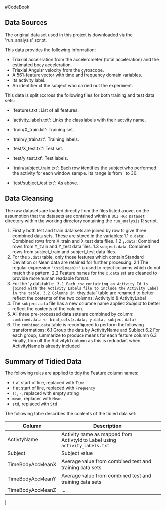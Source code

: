 #CodeBook

## Data Sources

The original data set used in this project is downloaded via the 'run_analysis' script.

This data provides the following information:

- Triaxial acceleration from the accelerometer (total acceleration) and the estimated body acceleration.
- Triaxial Angular velocity from the gyroscope. 
- A 561-feature vector with time and frequency domain variables. 
- Its activity label. 
- An identifier of the subject who carried out the experiment.

This data is split accross the following files for both training and test data sets:

- 'features.txt': List of all features.

- 'activity_labels.txt': Links the class labels with their activity name.

- 'train/X_train.txt': Training set.

- 'train/y_train.txt': Training labels.

- 'test/X_test.txt': Test set.

- 'test/y_test.txt': Test labels.

- 'train/subject_train.txt': Each row identifies the subject who performed the activity for each window sample. Its range is from 1 to 30.

- 'test/subject_test.txt': As above. 

## Data Cleansing

The raw datasets are loaded directly from the files listed above, 
on the assumption that the datasets are contained within a `UCI HAR Dataset` directory within the working directory containing the
`run_analysis` R script.

1. Firstly both test and train data sets are joined by row to give three combined data sets. These are stored in the variables:
1.1 `x.data`: Combined rows from X_train and X_test data files.
1.2 `y.data`: Combined rows from Y_train and Y_test data files.
1.3 `subject.data`: Combined rows from subject_train and subject_test data files.
2. For the `x.data` table, only those features which contain Standard Deviation or Mean data are retained for further processing.
2.1 The regular expression `"(std|mean)+"` is used to reject columns which do not match this pattern.
2.2 Feature names for the `x.data` set are cleaned to provide more human readable format.
3. For the 'y.data` table:
3.1 Each row containing an Activity Id is joined with the Activity Labels file to include the Activity Label in the table.
3.2 Columns in the `y.data` table are renamed to better reflect the contents of the two columns: ActivityId & ActivityLabel
4. The `subject.data` file has a new columne name applied _Subject_ to better reflect the contents of the column.
5. All three pre-processed data sets are combined by column: ```combined.data <- bind_cols(x.data, y.data, subject.data)```
6. The `combined.data` table is reconfigured to perform the following transformations:
6.1 Group the data by ActivityName and Subject
6.2 For each group, summarize to produce means for each feature column
6.3 Finally, trim off the ActivityId column as this is redundant when ActivityName is already included

## Summary of Tidied Data

The following rules are applied to tidy the Feature column names:

* `t` at start of line, replaced with `Time`
* `f` at start of line, replaced with `Frequency`
* `()`, `-`, replaced with empty string
* `mean`, replaced with `Mean`
* `std`, replaced with `Std`

The following table describes the contents of the tidied data set:

| Column            | Description                                                                  |   |
|-------------------|------------------------------------------------------------------------------|---|
| ActivtyName       | Activity name as mapped from ActivtyId to Label using `activity_labels.txt`  |   |
| Subject           | Subject value                                                                |   |
| TimeBodyAccMeanX  | Average value from combined test and training data sets                      |   |
| TimeBodyAccMeanY  | Average value from combined test and training data sets                      |   |
| TimeBodyAccMeanZ  | ...                                                                          |   |
|